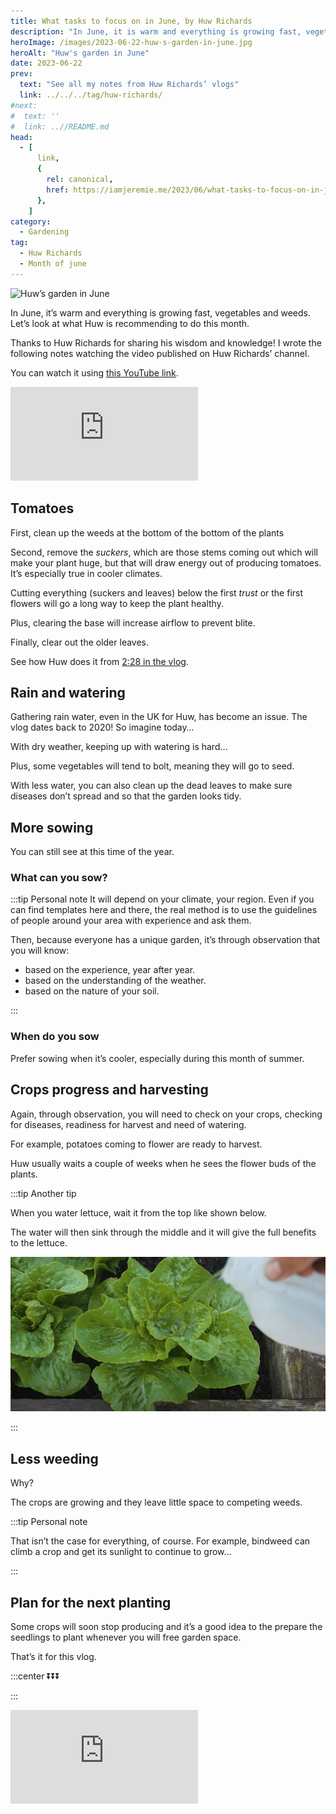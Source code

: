 ```yaml
---
title: What tasks to focus on in June, by Huw Richards
description: "In June, it is warm and everything is growing fast, vegetables and weeds. Let's look at what Huw is recommending to do this month."
heroImage: /images/2023-06-22-huw-s-garden-in-june.jpg
heroAlt: "Huw's garden in June"
date: 2023-06-22
prev:
  text: "See all my notes from Huw Richards’ vlogs"
  link: ../../../tag/huw-richards/
#next:
#  text: ''
#  link: ..//README.md
head:
  - [
      link,
      {
        rel: canonical,
        href: https://iamjeremie.me/2023/06/what-tasks-to-focus-on-in-june-huw-richards,
      },
    ]
category:
  - Gardening
tag:
  - Huw Richards
  - Month of june
---
```


![Huw’s garden in June](/images/2023-06-22-huw-s-garden-in-june.jpg 'Credits: image taken from Huw Richards’ vlog')

In June, it’s warm and everything is growing fast, vegetables and weeds. Let’s look at what Huw is recommending to do this month.

Thanks to Huw Richards for sharing his wisdom and knowledge! I wrote the following notes watching the video published on Huw Richards’ channel.

<!-- more -->

You can watch it using [this YouTube link](https://www.youtube.com/watch?v=z18czx2fdzc).

<!-- markdownlint-disable MD033 -->
<p class="newsletter-wrapper"><iframe class="newsletter-embed" src="https://iamjeremie.substack.com/embed" frameborder="0" scrolling="no"></iframe></p>

## Tomatoes

First, clean up the weeds at the bottom of the bottom of the plants

Second, remove the _suckers_, which are those stems coming out which will make your plant huge, but that will draw energy out of producing tomatoes. It’s especially true in cooler climates.

Cutting everything (suckers and leaves) below the first _trust_ or the first flowers will go a long way to keep the plant healthy.

Plus, clearing the base will increase airflow to prevent blite.

Finally, clear out the older leaves.

See how Huw does it from [2:28 in the vlog](https://youtu.be/z18czx2fdzc?t=148).

## Rain and watering

Gathering rain water, even in the UK for Huw, has become an issue. The vlog dates back to 2020! So imagine today…

With dry weather, keeping up with watering is hard…

Plus, some vegetables will tend to bolt, meaning they will go to seed.

With less water, you can also clean up the dead leaves to make sure diseases don’t spread and so that the garden looks tidy.

## More sowing

You can still see at this time of the year.

### What can you sow?

:::tip Personal note It will depend on your climate, your region. Even if you can find templates here and there, the real method is to use the guidelines of people around your area with experience and ask them.

Then, because everyone has a unique garden, it’s through observation that you will know:

- based on the experience, year after year.
- based on the understanding of the weather.
- based on the nature of your soil.

:::

### When do you sow

Prefer sowing when it’s cooler, especially during this month of summer.

## Crops progress and harvesting

Again, through observation, you will need to check on your crops, checking for diseases, readiness for harvest and need of watering.

For example, potatoes coming to flower are ready to harvest.

Huw usually waits a couple of weeks when he sees the flower buds of the plants.

:::tip Another tip

When you water lettuce, wait it from the top like shown below.

The water will then sink through the middle and it will give the full benefits to the lettuce.

![Watering a lettuce from the top](./images/watering-a-lettuce-from-the-top.jpg 'Credits: image from the vlog of Huw Richards')

:::

## Less weeding

Why?

The crops are growing and they leave little space to competing weeds.

:::tip Personal note

That isn’t the case for everything, of course. For example, bindweed can climb a crop and get its sunlight to continue to grow…

:::

## Plan for the next planting

Some crops will soon stop producing and it’s a good idea to the prepare the seedlings to plant whenever you will free garden space.

That’s it for this vlog.

:::center ⏬⏬⏬

:::

<!-- markdownlint-disable MD033 -->
<p class="newsletter-wrapper"><iframe class="newsletter-embed" src="https://iamjeremie.substack.com/embed" frameborder="0" scrolling="no"></iframe></p>
